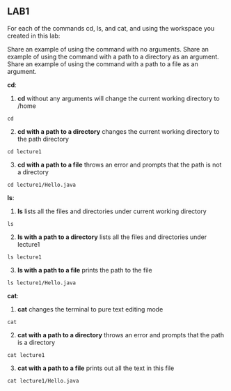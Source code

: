 ## **LAB1**

For each of the commands cd, ls, and cat, and using the workspace you created in this lab:

Share an example of using the command with no arguments.
Share an example of using the command with a path to a directory as an argument.
Share an example of using the command with a path to a file as an argument.


**cd**:
1. **cd** without any arguments will change the current working directory to /home
```
cd
```
2. **cd with a path to a directory** changes the current working directory to the path directory
```
cd lecture1
```
3. **cd with a path to a file** throws an error and prompts that the path is not a directory
```
cd lecture1/Hello.java
```

**ls**:
1. **ls** lists all the files and directories under current working directory
```
ls
```
2. **ls with a path to a directory** lists all the files and directories under lecture1
```
ls lecture1
```
3. **ls with a path to a file**  prints the path to the file
```
ls lecture1/Hello.java
```

**cat**:
1. **cat** changes the terminal to pure text editing mode
```
cat
```
2. **cat with a path to a directory** throws an error and prompts that the path is a directory
```
cat lecture1
```
3. **cat with a path to a file** prints out all the text in this file
```
cat lecture1/Hello.java
```
